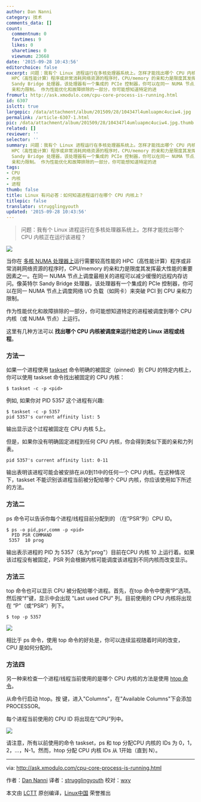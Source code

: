 ```yaml
---
author: Dan Nanni
category: 技术
comments_data: []
count:
  commentnum: 0
  favtimes: 9
  likes: 0
  sharetimes: 0
  viewnum: 23668
date: '2015-09-28 10:43:56'
editorchoice: false
excerpt: 问题：我有个 Linux 进程运行在多核处理器系统上。怎样才能找出哪个 CPU 内核正在运行该进程？   当你在 多核 NUMA 处理器上运行需要较高性能的
  HPC（高性能计算）程序或非常消耗网络资源的程序时，CPU/memory 的亲和力是限度其发挥最大性能的重要因素之一。在同一 NUMA 节点上调度最相关的进程可以减少缓慢的远程内存访问。像英特尔
  Sandy Bridge 处理器，该处理器有一个集成的 PCIe 控制器，你可以在同一 NUMA 节点上调度网络 I/O 负载（如网卡）来突破 PCI 到 CPU
  亲和力限制。 作为性能优化和故障排除的一部分，你可能想知道特定的进
fromurl: http://ask.xmodulo.com/cpu-core-process-is-running.html
id: 6307
islctt: true
largepic: /data/attachment/album/201509/28/104347l4umluapmc4uciw4.jpg
permalink: /article-6307-1.html
pic: /data/attachment/album/201509/28/104347l4umluapmc4uciw4.jpg.thumb.jpg
related: []
reviewer: ''
selector: ''
summary: 问题：我有个 Linux 进程运行在多核处理器系统上。怎样才能找出哪个 CPU 内核正在运行该进程？   当你在 多核 NUMA 处理器上运行需要较高性能的
  HPC（高性能计算）程序或非常消耗网络资源的程序时，CPU/memory 的亲和力是限度其发挥最大性能的重要因素之一。在同一 NUMA 节点上调度最相关的进程可以减少缓慢的远程内存访问。像英特尔
  Sandy Bridge 处理器，该处理器有一个集成的 PCIe 控制器，你可以在同一 NUMA 节点上调度网络 I/O 负载（如网卡）来突破 PCI 到 CPU
  亲和力限制。 作为性能优化和故障排除的一部分，你可能想知道特定的进
tags:
- CPU
- 内核
- 进程
thumb: false
title: Linux 有问必答：如何知道进程运行在哪个 CPU 内核上？
titlepic: false
translator: strugglingyouth
updated: '2015-09-28 10:43:56'
---
```



> 
> 问题：我有个 Linux 进程运行在多核处理器系统上。怎样才能找出哪个 CPU 内核正在运行该进程？
> 
> 
> 


![](/data/attachment/album/201509/28/104347l4umluapmc4uciw4.jpg)


当你在 [多核 NUMA 处理器上](http://xmodulo.com/identify-cpu-processor-architecture-linux.html)运行需要较高性能的 HPC（高性能计算）程序或非常消耗网络资源的程序时，CPU/memory 的亲和力是限度其发挥最大性能的重要因素之一。在同一 NUMA 节点上调度最相关的进程可以减少缓慢的远程内存访问。像英特尔 Sandy Bridge 处理器，该处理器有一个集成的 PCIe 控制器，你可以在同一 NUMA 节点上调度网络 I/O 负载（如网卡）来突破 PCI 到 CPU 亲和力限制。


作为性能优化和故障排除的一部分，你可能想知道特定的进程被调度到哪个 CPU 内核（或 NUMA 节点）上运行。


这里有几种方法可以 **找出哪个 CPU 内核被调度来运行给定的 Linux 进程或线程**。


### 方法一


如果一个进程使用 [taskset](http://xmodulo.com/run-program-process-specific-cpu-cores-linux.html) 命令明确的被固定（pinned）到 CPU 的特定内核上，你可以使用 taskset 命令找出被固定的 CPU 内核：



```
$ taskset -c -p <pid>

```

例如, 如果你对 PID 5357 这个进程有兴趣:



```
$ taskset -c -p 5357  
pid 5357's current affinity list: 5
```

输出显示这个过程被固定在 CPU 内核 5上。


但是，如果你没有明确固定进程到任何 CPU 内核，你会得到类似下面的亲和力列表。



```
pid 5357's current affinity list: 0-11

```

输出表明该进程可能会被安排在从0到11中的任何一个 CPU 内核。在这种情况下，taskset 不能识别该进程当前被分配给哪个 CPU 内核，你应该使用如下所述的方法。


### 方法二


ps 命令可以告诉你每个进程/线程目前分配到的 （在“PSR”列）CPU ID。



```
$ ps -o pid,psr,comm -p <pid>  
  PID PSR COMMAND  
 5357  10 prog
```

输出表示进程的 PID 为 5357（名为"prog"）目前在CPU 内核 10 上运行着。如果该过程没有被固定，PSR 列会根据内核可能调度该进程到不同内核而改变显示。


### 方法三


top 命令也可以显示 CPU 被分配给哪个进程。首先，在top 命令中使用“P”选项。然后按“f”键，显示中会出现 "Last used CPU" 列。目前使用的 CPU 内核将出现在 “P”（或“PSR”）列下。



```
$ top -p 5357

```

![](/data/attachment/album/201509/28/104359y4zi4xoggoxco9px.jpg)


相比于 ps 命令，使用 top 命令的好处是，你可以连续监视随着时间的改变， CPU 是如何分配的。


### 方法四


另一种来检查一个进程/线程当前使用的是哪个 CPU 内核的方法是使用 [htop 命令](/article-3141-1.html)。


从命令行启动 htop。按 键，进入"Columns"，在"Available Columns"下会添加 PROCESSOR。


每个进程当前使用的 CPU ID 将出现在“CPU”列中。


![](/data/attachment/album/201509/28/104359cd33kbajggc7jjg1.jpg)


请注意，所有以前使用的命令 taskset，ps 和 top 分配CPU 内核的 IDs 为 0，1，2，...，N-1。然而，htop 分配 CPU 内核 IDs 从 1开始（直到 N）。




---


via: <http://ask.xmodulo.com/cpu-core-process-is-running.html>


作者：[Dan Nanni](http://ask.xmodulo.com/author/nanni) 译者：[strugglingyouth](https://github.com/strugglingyouth) 校对：[wxy](https://github.com/wxy)


本文由 [LCTT](https://github.com/LCTT/TranslateProject) 原创编译，[Linux中国](https://linux.cn/) 荣誉推出